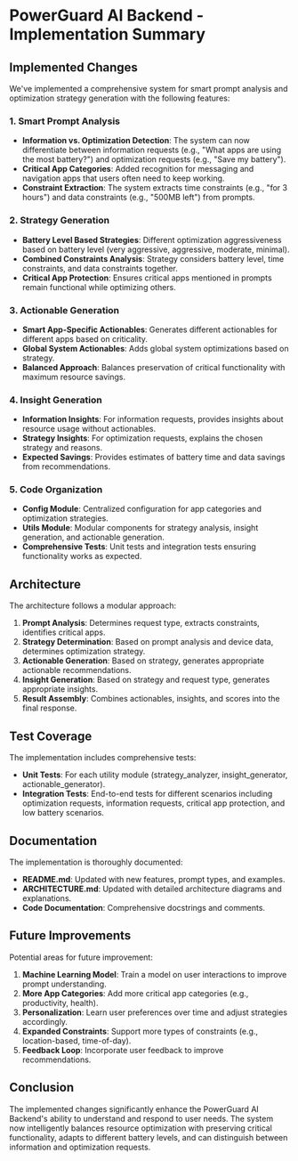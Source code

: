 # PowerGuard AI Backend - Implementation Summary

## Implemented Changes

We've implemented a comprehensive system for smart prompt analysis and optimization strategy generation with the following features:

### 1. Smart Prompt Analysis

- **Information vs. Optimization Detection**: The system can now differentiate between information requests (e.g., "What apps are using the most battery?") and optimization requests (e.g., "Save my battery").
- **Critical App Categories**: Added recognition for messaging and navigation apps that users often need to keep working.
- **Constraint Extraction**: The system extracts time constraints (e.g., "for 3 hours") and data constraints (e.g., "500MB left") from prompts.

### 2. Strategy Generation

- **Battery Level Based Strategies**: Different optimization aggressiveness based on battery level (very aggressive, aggressive, moderate, minimal).
- **Combined Constraints Analysis**: Strategy considers battery level, time constraints, and data constraints together.
- **Critical App Protection**: Ensures critical apps mentioned in prompts remain functional while optimizing others.

### 3. Actionable Generation

- **Smart App-Specific Actionables**: Generates different actionables for different apps based on criticality.
- **Global System Actionables**: Adds global system optimizations based on strategy.
- **Balanced Approach**: Balances preservation of critical functionality with maximum resource savings.

### 4. Insight Generation

- **Information Insights**: For information requests, provides insights about resource usage without actionables.
- **Strategy Insights**: For optimization requests, explains the chosen strategy and reasons.
- **Expected Savings**: Provides estimates of battery time and data savings from recommendations.

### 5. Code Organization

- **Config Module**: Centralized configuration for app categories and optimization strategies.
- **Utils Module**: Modular components for strategy analysis, insight generation, and actionable generation.
- **Comprehensive Tests**: Unit tests and integration tests ensuring functionality works as expected.

## Architecture

The architecture follows a modular approach:

1. **Prompt Analysis**: Determines request type, extracts constraints, identifies critical apps.
2. **Strategy Determination**: Based on prompt analysis and device data, determines optimization strategy.
3. **Actionable Generation**: Based on strategy, generates appropriate actionable recommendations.
4. **Insight Generation**: Based on strategy and request type, generates appropriate insights.
5. **Result Assembly**: Combines actionables, insights, and scores into the final response.

## Test Coverage

The implementation includes comprehensive tests:

- **Unit Tests**: For each utility module (strategy_analyzer, insight_generator, actionable_generator).
- **Integration Tests**: End-to-end tests for different scenarios including optimization requests, information requests, critical app protection, and low battery scenarios.

## Documentation

The implementation is thoroughly documented:

- **README.md**: Updated with new features, prompt types, and examples.
- **ARCHITECTURE.md**: Updated with detailed architecture diagrams and explanations.
- **Code Documentation**: Comprehensive docstrings and comments.

## Future Improvements

Potential areas for future improvement:

1. **Machine Learning Model**: Train a model on user interactions to improve prompt understanding.
2. **More App Categories**: Add more critical app categories (e.g., productivity, health).
3. **Personalization**: Learn user preferences over time and adjust strategies accordingly.
4. **Expanded Constraints**: Support more types of constraints (e.g., location-based, time-of-day).
5. **Feedback Loop**: Incorporate user feedback to improve recommendations.

## Conclusion

The implemented changes significantly enhance the PowerGuard AI Backend's ability to understand and respond to user needs. The system now intelligently balances resource optimization with preserving critical functionality, adapts to different battery levels, and can distinguish between information and optimization requests. 